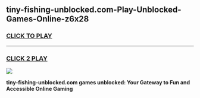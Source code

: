 
## tiny-fishing-unblocked.com-Play-Unblocked-Games-Online-z6x28
<h3>
<a href="https://premium76.site?title=tiny-fishing-unblocked.com&ref=25A">CLICK TO PLAY</a></h3>
<hr>

<h3>
<a href="https://premium76.site?title=tiny-fishing-unblocked.com&ref=25A">CLICK 2 PLAY</a>
  
</h3>

<a href="https://premium76.site?title=tiny-fishing-unblocked.com&ref=25A"><img src="https://clearcache.store/games.png"></a>


**tiny-fishing-unblocked.com games unblocked: Your Gateway to Fun and Accessible Online Gaming**
